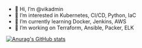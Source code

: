 - 👋 Hi, I’m @vikadmin
- 👀 I’m interested in Kubernetes, CI/CD, Python, IaC
- 🌱 I’m currently learning Docker, Jenkins, AWS
- 💞️ I’m working on Terraform, Ansible, Packer, ELK

<!---
vikadmin/vikadmin is a ✨ special ✨ repository because its `README.md` (this file) appears on your GitHub profile.
You can click the Preview link to take a look at your changes.
--->

[![Anurag's GitHub stats](https://github-readme-stats.vercel.app/api?username=vikadmin)](https://github.com/anuraghazra/github-readme-stats)
